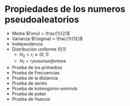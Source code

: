 # Propiedades de los numeros pseudoaleatorios

  

- Media $(\mu) = \frac{1}{2}$
- Varianza $(\sigma) = \frac{1}{12}$
- Independencia
- Distribución uniforme (0,1)
	- $H_0 = r_i \approx (0,1)$
	- $H_1 = r_i no son uniformes$
- Prueba de los primedios
- Prueba de Frecuencias
- Prueba de la distancia
- Prueba de series
- Prueba de kolmogorov-smirnob
- Prueba de poker
- Prueba de Huecos

